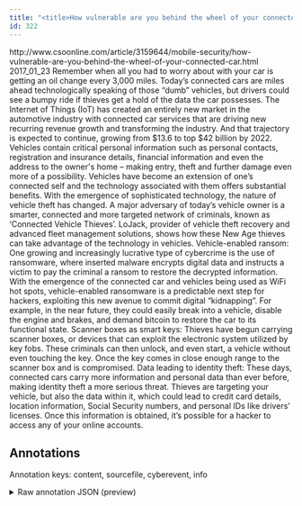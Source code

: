```yaml
---
title: "<title>How vulnerable are you behind the wheel of your connected car? | CSO Online</title>"
id: 322
---
```


<title>How vulnerable are you behind the wheel of your connected car? | CSO Online</title>
<source> http://www.csoonline.com/article/3159644/mobile-security/how-vulnerable-are-you-behind-the-wheel-of-your-connected-car.html </source>
<date> 2017_01_23 </date>
<text>
Remember when all you had to worry about with your car is getting an oil change every 3,000 miles.
Today’s connected cars are miles ahead technologically speaking of those “dumb” vehicles, but drivers could see a bumpy ride if thieves get a hold of the data the car possesses.
The Internet of Things (IoT) has created an entirely new market in the automotive industry with connected car services that are driving new recurring revenue growth and transforming the industry.
And that trajectory is expected to continue, growing from $13.6 to top $42 billion by 2022.
Vehicles contain critical personal information such as personal contacts, registration and insurance details, financial information and even the address to the owner's home – making entry, theft and further damage even more of a possibility.
Vehicles have become an extension of one’s connected self and the technology associated with them offers substantial benefits.
With the emergence of sophisticated technology, the nature of vehicle theft has changed.
A major adversary of today’s vehicle owner is a smarter, connected and more targeted network of criminals, known as ‘Connected Vehicle Thieves’.
LoJack, provider of vehicle theft recovery and advanced fleet management solutions, shows how these New Age thieves can take advantage of the technology in vehicles.
Vehicle-enabled ransom: One growing and increasingly lucrative type of cybercrime is the use of ransomware, where inserted malware encrypts digital data and instructs a victim to pay the criminal a ransom to restore the decrypted information.
With the emergence of the connected car and vehicles being used as WiFi hot spots, vehicle-enabled ransomware is a predictable next step for hackers, exploiting this new avenue to commit digital “kidnapping”.
For example, in the near future, they could easily break into a vehicle, disable the engine and brakes, and demand bitcoin to restore the car to its functional state.
Scanner boxes as smart keys: Thieves have begun carrying scanner boxes, or devices that can exploit the electronic system utilized by key fobs.
These criminals can then unlock, and even start, a vehicle without even touching the key.
Once the key comes in close enough range to the scanner box and is compromised.
Data leading to identity theft: These days, connected cars carry more information and personal data than ever before, making identity theft a more serious threat.
Thieves are targeting your vehicle, but also the data within it, which could lead to credit card details, location information, Social Security numbers, and personal IDs like drivers’ licenses.
Once this information is obtained, it’s possible for a hacker to access any of your online accounts.
</text>



## Annotations

Annotation keys: content, sourcefile, cyberevent, info

<details>
<summary>Raw annotation JSON (preview)</summary>

```json
{
  "content": "Remember when all you had to worry about with your car is getting an oil change every 3,000 miles. Today\u2019s connected cars are miles ahead technologically speaking of those \u201cdumb\u201d vehicles, but drivers could see a bumpy ride if thieves get a hold of the data the car possesses. The Internet of Things (IoT) has created an entirely new market in the automotive industry with connected car services that are driving new recurring revenue growth and transforming the industry. And that trajectory is expected to continue, growing from $13.6 to top $42 billion by 2022. Vehicles contain critical personal information such as personal contacts, registration and insurance details, financial information and even the address to the owner's home \u2013 making entry, theft and further damage even more of a possibility. Vehicles have become an extension of one\u2019s connected self and the technology associated with them offers substantial benefits. With the emergence of sophisticated technology, the nature of vehicle theft has changed. A major adversary of today\u2019s vehicle owner is a smarter, connected and more targeted network of criminals, known as \u2018Connected Vehicle Thieves\u2019. LoJack, provider of vehicle theft recovery and advanced fleet management solutions, shows how these New Age thieves can take advantage of the technology in vehicles. Vehicle-enabled ransom: One growing and increasingly lucrative type of cybercrime is\u00a0the use of ransomware, where inserted malware encrypts digital data and instructs a victim to pay the criminal a ransom to restore the decrypted information. With the emergence of the connected car and vehicles being used as WiFi hot spots, vehicle-enabled ransomware is a predictable next step for hackers, exploiting this new avenue to commit digital \u201ckidnapping\u201d. For example, in the near future, they could easily break into a vehicle, disable the engine and brakes, and demand bitcoin to restore the car to its functional state. Scanner boxes as smart keys: Thieves have begun carrying scanner boxes, or devices that can exploit the electronic system utilized by key fobs. These criminals can then unlock, and even start, a vehicle without even touching the key. Once the key comes in close enough range to the scanner box and is compromised. Data leading to identity theft: These days, connected cars carry more information and personal data than ever before, making identity theft a more serious threat. Thieves are targeting your vehicle, but also the data within it, which could lead to credit card details, location information, Social Security numbers, and personal IDs like drivers\u2019 licenses. Once this information is obtained, it\u2019s possible for a hacker to access any of your online accounts.",
  "sourcefile": "322.txt",
  "cyberevent": {
    "hopper": [
      {
        "index": 0,
        "events": [
          {
            "index": "E1",
            "type": "Attack",
            "realis": "Generic",
            "nugget": {
              "startOffset": 2646,
              "index": "T1",
              "endOffset": 2657,
              "text": "is obtained"
            },
            "argument": [
              {
                "index": "T2",
                "text": "this information",
                "endOffset": 2645,
                "role": {
                  "type": "Compromised-Data"
                },
                "startOffset": 2629,
                "type": "Data"
              },
              {
                "index": "T3",
                "external_reference": {
                  "wikidataid": "Q2798820"
                },
                "endOffset": 2685,
                "role": {
                  "type": "Attacker"
                },
                "text": "a hacker",
                "startOffset": 2677,
                "type": "Person"
              },
              {
                "index": "T4",
                "text": "access any of your on
```
</details>
